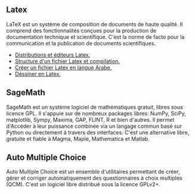 ## Latex
LaTeX est un système de composition de documents de haute qualité. Il comprend des fonctionnalités conçues pour la production de documentation technique et scientifique. C'est la norme de facto pour la communication et la publication de documents scientifiques.

* <a href="./slides/installlatex/" target="_blank">Distributions et éditeurs Latex.</a>
* <a href="./slides/structurelatex/" target="_blank">Structure d'un fichier Latex et compilation.</a>
* <a href="./slides/arablatex/" target="_blank">Créer un fichier Latex en langue Arabe.</a>
* <a href="./slides/dessinlatex/" target="_blank">Déssiner en Latex.</a>

## SageMath
SageMath est un système logiciel de mathématiques gratuit, libres sous licence GPL. Il s'appuie sur de nombreux packages libres: NumPy, SciPy, matplotlib, Sympy, Maxima, GAP, FLINT, R et bien d'autres. Il permet d'Accéder à leur puissance combinée via un langage commun basé sur Python ou directement à travers des interfaces.
C'est une alternative libre, gratuite et fiable à Magma, Maple, Mathematica et Matlab.

## Auto Multiple Choice
Auto Multiple Choice est un ensemble d'utilitaires permettant de créer, gérer et corriger automatiquement des questionnaires à choix multiples (QCM). C'est un logiciel libre distribué sous la licence GPLv2+.
